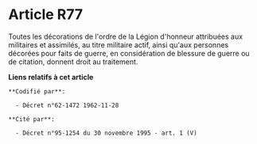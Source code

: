 # Article R77

Toutes les décorations de l'ordre de la Légion d'honneur attribuées aux militaires et assimilés, au titre militaire actif,
ainsi qu'aux personnes décorées pour faits de guerre, en considération de blessure de guerre ou de citation, donnent droit au
traitement.

**Liens relatifs à cet article**

	**Codifié par**:

	  - Décret n°62-1472 1962-11-28

	**Cité par**:

	  - Décret n°95-1254 du 30 novembre 1995 - art. 1 (V)
